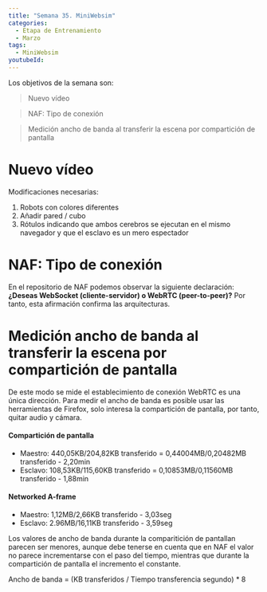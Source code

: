 ```yaml
---
title: "Semana 35. MiniWebsim"
categories:
  - Etapa de Entrenamiento
  - Marzo
tags:
  - MiniWebsim
youtubeId: 
---
```


Los objetivos de la semana son:

> Nuevo vídeo 

> NAF: Tipo de conexión 

> Medición ancho de banda al transferir la escena por compartición de pantalla

# Nuevo vídeo 

Modificaciones necesarias:

1. Robots con colores diferentes
2. Añadir pared / cubo 
3. Rótulos indicando que ambos cerebros se ejecutan en el mismo navegador y que el esclavo es un mero espectador

# NAF: Tipo de conexión

En el repositorio de NAF podemos observar la siguiente declaración:**¿Deseas WebSocket (cliente-servidor) o WebRTC (peer-to-peer)?** Por tanto, esta afirmación confirma las arquitecturas.

# Medición ancho de banda al transferir la escena por compartición de pantalla

De este modo se mide el establecimiento de conexión WebRTC es una única dirección. Para medir el ancho de  banda es posible usar las herramientas de Firefox, solo interesa la compartición de pantalla, por tanto, quitar audio y cámara. 

#### Compartición de pantalla 

* Maestro: 440,05KB/204,82KB transferido = 0,44004MB/0,20482MB transferido - 2,20min
* Esclavo: 108,53KB/115,60KB transferido = 0,10853MB/0,11560MB transferido - 1,88min

#### Networked A-frame

* Maestro: 1,12MB/2,66KB transferido - 3,03seg
* Esclavo: 2.96MB/16,11KB transferido - 3,59seg

Los valores de ancho de banda durante la comparitición de pantallan parecen ser menores, aunque debe tenerse en cuenta que en NAF el valor no parece incrementarse con el paso del tiempo, mientras que durante la compartición de pantalla el incremento el constante.

Ancho de banda = (KB transferidos / Tiempo transferencia segundo) * 8
